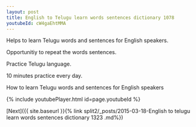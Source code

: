 ```yaml
---
layout: post
title: English to Telugu learn words sentences dictionary 1078 
youtubeId: cW4gaEhtMMA
---
```

 
 
Helps to learn Telugu words and sentences for English speakers.

Opportunitiy to repeat the words sentences. 

Practice Telugu language. 
 
10 minutes practice every day. 
 
How to learn Telugu words and sentences for English speakers 
 
{% include youtubePlayer.html id=page.youtubeId %}
 
 
[Next]({{ site.baseurl }}{% link  split2/_posts/2015-03-18-English to telugu learn words sentences dictionary 1323 .md%})
 
